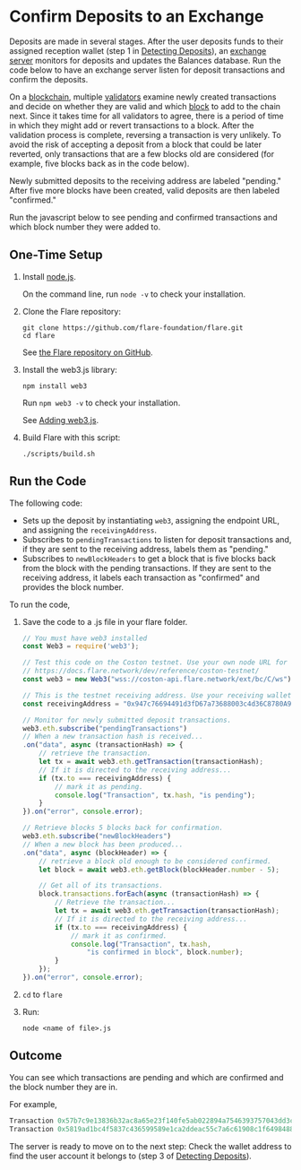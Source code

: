 # Confirm Deposits to an Exchange

Deposits are made in several stages. 
After the user deposits funds to their assigned reception wallet (step 1 in [Detecting Deposits](https://docs.flare.network/exchange/architecture/#detecting-deposits)), an [exchange server](https://docs.flare.network/exchange/architecture/#architecture-of-an-exchange) monitors for deposits and updates the Balances database. 
Run the code below to have an exchange server listen for deposit transactions and confirm the deposits.

On a [blockchain](https://docs.flare.network/tech/glossary/), multiple [validators](https://docs.flare.network/tech/validators/) examine newly created transactions and decide on whether they are valid and which [block](https://docs.flare.network/tech/glossary/) to add to the chain next. 
Since it takes time for all validators to agree, there is a period of time in which they might add or revert transactions to a block.
After the validation process is complete, reversing a transaction is very unlikely.
To avoid the risk of accepting a deposit from a block that could be later reverted, only transactions that are a few blocks old are considered (for example, five blocks back as in the code below). 

Newly submitted deposits to the receiving address are labeled "pending."
After five more blocks have been created, valid deposits are then labeled "confirmed."

Run the javascript below to see pending and confirmed transactions and which block number they were added to.

## One-Time Setup

1. Install [node.js](https://nodejs.org/en/download/). 

   On the command line, run `node -v`  to check your installation.

2. Clone the Flare repository: 

   ```
   git clone https://github.com/flare-foundation/flare.git
   cd flare
   ```

   See [the Flare repository on GitHub](https://github.com/flare-foundation/flare).

3. Install the web3.js library: 

   ```
   npm install web3
   ```

   Run `npm web3 -v`  to check your installation.

   See [Adding web3.js](https://web3js.readthedocs.io).

4. Build Flare with this script:

   ```
   ./scripts/build.sh
   ```

## Run the Code

The following code:

* Sets up the deposit by instantiating `web3`, assigning the endpoint URL, and assigning the `receivingAddress`.
* Subscribes to `pendingTransactions` to listen for deposit transactions and, if they are sent to the receiving address, labels them as "pending."
* Subscribes to `newBlockHeaders` to get a block that is five blocks back from the block with the pending transactions. 
If they are sent to the receiving address, it labels each transaction as "confirmed" and provides the block number.

To run the code,

1. Save the code to a .js file in your flare folder. 

   ```javascript
   // You must have web3 installed 
   const Web3 = require('web3');

   // Test this code on the Coston testnet. Use your own node URL for actual runtime.
   // https://docs.flare.network/dev/reference/coston-testnet/
   const web3 = new Web3("wss://coston-api.flare.network/ext/bc/C/ws");

   // This is the testnet receiving address. Use your receiving wallet address for actual runtime.
   const receivingAddress = "0x947c76694491d3fD67a73688003c4d36C8780A97";

   // Monitor for newly submitted deposit transactions.
   web3.eth.subscribe("pendingTransactions")
   // When a new transaction hash is received...
   .on("data", async (transactionHash) => {
       // retrieve the transaction.
       let tx = await web3.eth.getTransaction(transactionHash);
       // If it is directed to the receiving address...
       if (tx.to === receivingAddress) {
           // mark it as pending.
           console.log("Transaction", tx.hash, "is pending");
       }
   }).on("error", console.error);

   // Retrieve blocks 5 blocks back for confirmation.
   web3.eth.subscribe("newBlockHeaders")
   // When a new block has been produced...
   .on("data", async (blockHeader) => {
       // retrieve a block old enough to be considered confirmed.
       let block = await web3.eth.getBlock(blockHeader.number - 5);

       // Get all of its transactions.
       block.transactions.forEach(async (transactionHash) => {
           // Retrieve the transaction...
           let tx = await web3.eth.getTransaction(transactionHash);
           // If it is directed to the receiving address...
           if (tx.to === receivingAddress) {
               // mark it as confirmed.
               console.log("Transaction", tx.hash,
                   "is confirmed in block", block.number);
           }
       });
   }).on("error", console.error);
   ```

2. `cd` to `flare`

3. Run: 

   ```
   node <name of file>.js
   ```

## Outcome

You can see which transactions are pending and which are confirmed and the block number they are in.

For example,

```javascript
Transaction 0x57b7c9e13836b32ac8a65e23f140fe5ab022894a7546393757043dd3c3b8e20c is pending
Transaction 0x5819ad1bc4f5837c436599589e1ca2ddeac55c7a6c61908c1f64984887af43a3 is confirmed in block 4452518
```

The server is ready to move on to the next step: Check the wallet address to find the user account it belongs to (step 3 of [Detecting Deposits](https://docs.flare.network/exchange/architecture/#detecting-deposits)). 

